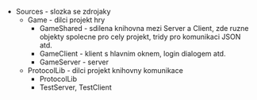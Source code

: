   * Sources - slozka se zdrojaky
    * Game - dilci projekt hry
      * GameShared - sdilena knihovna mezi Server a Client, zde ruzne objekty spolecne pro cely projekt, tridy pro komunikaci JSON atd.
      * GameClient - klient s hlavnim oknem, login dialogem atd.
      * GameServer - server
    * ProtocolLib - dilci projekt knihovny komunikace
      * ProtocolLib
      * TestServer, TestClient